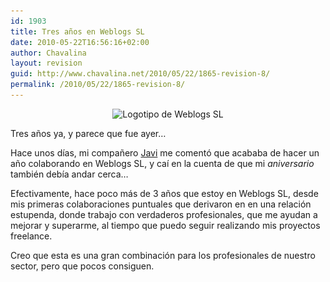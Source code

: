 ```yaml
---
id: 1903
title: Tres años en Weblogs SL
date: 2010-05-22T16:56:16+02:00
author: Chavalina
layout: revision
guid: http://www.chavalina.net/2010/05/22/1865-revision-8/
permalink: /2010/05/22/1865-revision-8/
---
```

<p style="text-align: center;">
  <img class="aligncenter size-full wp-image-1899" title="Weblogs SL" src="/imagenes/2010/05/weblogssl.jpg" alt="Logotipo de Weblogs SL" srcset="http://www.chavalina.net/imagenes/2010/05/weblogssl.jpg 427w, http://www.chavalina.net/imagenes/2010/05/weblogssl-300x86.jpg 300w" sizes="(max-width: 427px) 100vw, 427px" />
</p>

<p style="text-align: left;">
  Tres años ya, y parece que fue ayer&#8230;
</p>

<p style="text-align: left;">
  Hace unos días, mi compañero <a href="http://aurea.es/" target="_blank">Javi</a> me comentó que acababa de hacer un año colaborando en Weblogs SL, y caí en la cuenta de que mi <em>aniversario</em> también debía andar cerca&#8230;
</p>

<p style="text-align: left;">
  Efectivamente, hace poco más de 3 años que estoy en Weblogs SL, desde mis primeras colaboraciones puntuales que derivaron en en una relación estupenda, donde trabajo con verdaderos profesionales, que me ayudan a mejorar y superarme, al tiempo que puedo seguir realizando mis proyectos freelance.
</p>

<p style="text-align: left;">
  Creo que esta es una gran combinación para los profesionales de nuestro sector, pero que pocos consiguen.
</p>